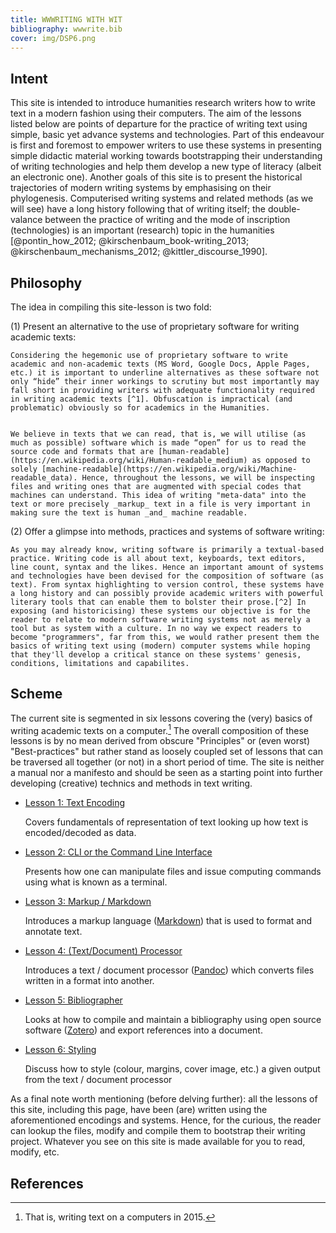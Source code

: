 ```yaml
---
title: WWWRITING WITH WIT
bibliography: wwwrite.bib
cover: img/DSP6.png
---
```


## Intent


This site is intended to introduce humanities research writers how to write text in a modern fashion using their computers. The aim of the lessons listed below  are points of departure for the practice of writing text using simple, basic yet advance systems and technologies. Part of this endeavour is first and foremost to empower writers to use these systems in presenting simple didactic material working towards bootstrapping their understanding of writing technologies and help them develop a new type of literacy (albeit an electronic one). Another goals of this site is to present the historical trajectories of modern writing systems by emphasising on their phylogenesis. Computerised writing systems and related methods (as we will see) have a long history following that of writing itself; the double-valance between the practice of writing and the mode of inscription (technologies) is an important (research) topic in the humanities [@pontin_how_2012; @kirschenbaum_book-writing_2013; @kirschenbaum_mechanisms_2012; @kittler_discourse_1990].

## Philosophy 

The idea in compiling this site-lesson is two fold: 

(1) Present an alternative to the use of proprietary software for writing academic texts:

	Considering the hegemonic use of proprietary software to write academic and non-academic texts (MS Word, Google Docs, Apple Pages, etc.) it is important to underline alternatives as these software not only “hide” their inner workings to scrutiny but most importantly may fall short in providing writers with adequate functionality required in writing academic texts [^1]. Obfuscation is impractical (and problematic) obviously so for academics in the Humanities. 


	We believe in texts that we can read, that is, we will utilise (as much as possible) software which is made “open” for us to read the source code and formats that are [human-readable](https://en.wikipedia.org/wiki/Human-readable_medium) as opposed to solely [machine-readable](https://en.wikipedia.org/wiki/Machine-readable_data). Hence, throughout the lessons, we will be inspecting files and writing ones that are augmented with special codes that machines can understand. This idea of writing "meta-data" into the text or more precisely _markup_ text in a file is very important in making sure the text is human _and_ machine readable. 

(2) Offer a glimpse into methods, practices and systems of software writing:

	As you may already know, writing software is primarily a textual-based practice. Writing code is all about text, keyboards, text editors, line count, syntax and the likes. Hence an important amount of systems and technologies have been devised for the composition of software (as text). From syntax highlighting to version control, these systems have a long history and can possibly provide academic writers with powerful literary tools that can enable them to bolster their prose.[^2] In exposing (and historicising) these systems our objective is for the reader to relate to modern software writing systems not as merely a tool but as system with a culture. In no way we expect readers to become "programmers", far from this, we would rather present them the basics of writing text using (modern) computer systems while hoping that they'll develop a critical stance on these systems' genesis, conditions, limitations and capabilites.  

## Scheme

The current site is segmented in six lessons covering the (very) basics of writing academic texts on a computer.[^3] The overall composition of these lessons is by no mean derived from obscure "Principles" or (even worst) "Best-practices" but rather stand as loosely coupled set of lessons that can be traversed all together (or not) in a short period of time. The site is neither a manual nor a manifesto and should be seen as a starting point into further developing (creative) technics and methods in text writing. 

* [Lesson 1: Text Encoding](Lesson1.html)

	Covers fundamentals of representation of text looking up how text is encoded/decoded as data.

* [Lesson 2: CLI or the Command Line Interface](Lesson2.html)

	Presents how one can manipulate files and issue computing commands using what is known as a terminal.

* [Lesson 3: Markup / Markdown](/)

	Introduces a markup language ([Markdown](http://daringfireball.net/projects/markdown/)) that is used to format and annotate text.

* [Lesson 4: (Text/Document) Processor](/)

	Introduces a text / document processor ([Pandoc](http://johnmacfarlane.net/pandoc/)) which converts files written in a format into another.

* [Lesson 5: Bibliographer](/)

	Looks at how to compile and maintain a bibliography using open source software ([Zotero](https://www.zotero.org)) and export references into a document.

* [Lesson 6: Styling](/)

	Discuss how to style (colour, margins, cover image, etc.) a given output from the text / document processor

As a final note worth mentioning (before delving further): all the lessons of this site, including this page, have been (are) written using the aforementioned encodings and systems. Hence, for the curious, the reader can lookup the files, modify and compile them to bootstrap their writing project. Whatever you see on this site is made available for you to read, modify, etc.

## References

[^1]: Literally fall short of basic features– i.e. can’t format a bibliography for example– or disable these features by design as [Antifeatures](https://www.fsf.org/bulletin/2007/fall/antifeatures/).

[^2]: As a side note, for those who are interested in reading about code as poetry (and more) — please refer to recent work by @cox_speaking_2013 and @montfort_10_2014.

[^3]: That is, writing text on a computers in 2015.
